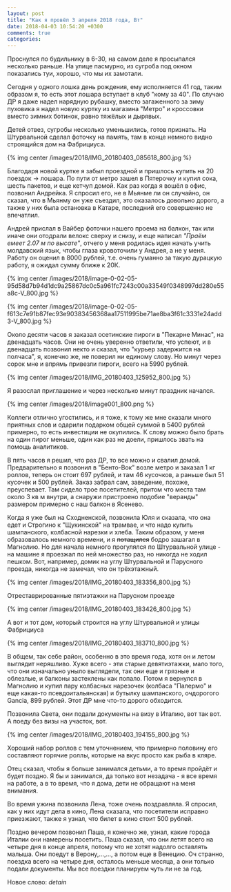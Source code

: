 ```yaml
---
layout: post
title: "Как я провёл 3 апреля 2018 года, Вт"
date: 2018-04-03 10:54:20 +0300
comments: true
categories: 
---
```

Проснулся по будильнику в 6-30, на самом деле я просыпался несколько раньше. На улице пасмурно, из сугроба под окном показались туи, хорошо, что мы их замотали.

Сегодня у одного лошка день рождения, ему исполняется 41 год, таким образом я, то есть этот лошара вступает в клуб "кому за 40". По случаю ДР я даже надел нарядную рубашку, вместо загаженного за зиму пуховика я надел новую куртку из магазина "Метро" и кроссовки вместо зимних ботинок, равно тяжёлых и дырявых.

Детей отвез, сугробы несколько уменьшились, готов признать. На Штурвальной сделал фоточку на память, там в конце немного видно строящийся дом на Фабрициуса.

{% img center /images/2018/IMG_20180403_085618_800.jpg %}

Благодаря новой куртке я забыл проездной и пришлось купить на 20 поездок -> лошара. По пути от метро зашел в Пятерочку и купил сока, шесть пакетов, и еще кетчуп домой. Как раз когда я вошёл в офис, позвонил Андрейка. Я спросил его, не в Мьянме ли он случайно, он сказал, что в Мьянму он уже съездил, это оказалось довольно дорого, а также у них была остановка в Катаре, последний его совершенно не впечатлил.

Андрей прислал в Вайбер фоточки нашего проема на балкон, так или иначе они отодрали велокс сверху и снизу, и еще написал *"Праём емеет 2.07 м по высате"*, отчего у меня родилась идея начать учить молдавский язык, чтобы глаза кровоточили у Андрея, а не у меня. Работу он оценил в 8000 рублей, т.е. очень гуманно за такую дурацкую работу, я ожидал сумму ближе к 20К. 

{% img center /images/2018/image-0-02-05-95d58d7b94d1dc9a25867dc0c5a961fc7243c00a33549f0348997dd280e55a8c-V_800.jpg %}

{% img center /images/2018/image-0-02-05-f613c7e91b87fec93e90383456368aa17511995be71ae8ba3f61c3331e24add3-V_800.jpg %}

Около десяти часов я заказал осетинские пироги в "Пекарне Минас", на двенадцать часов. Они не очень уверенно ответили, что успеют, и в двенадцать позвонил некто и сказал, что "курьер задержится на полчаса", я, конечно же, не поверил ни единому слову. Но минут через сорок мне и впрямь привезли пироги, всего на 5990 рублей.

{% img center /images/2018/IMG_20180403_125952_800.jpg %}

Я разослал приглашение и через несколько минут праздник начался. 

{% img center /images/2018/image001_800.png %}

Коллеги отлично угостились, и я тоже, к тому же мне сказали много приятных слов и одарили подарком общей суммой в 5400 рублей примерно, то есть инвестиции не окупились. К слову можно было брать на один пирог меньше, один как раз не доели, пришлось звать на помощь аналитиков.

В пять часов я решил, что раз ДР, то все можно и свалил домой. Предварительно я позвонил в "Бенто-Вок" возле метро и заказал 1 кг роллов, теперь он стоит 697 рублей, и там 46 кусочков, а раньше был 51 кусочек и 500 рублей. Заказ забрал сам, заведение, похоже, преуспевает. Там сидело трое посетителей, притом что места там около 3 кв м внутри, а снаружи пристроено подобие "веранды" размером примерно с наш балкон в Ясенево. 

Когда я уже был на Сходненской, позвонила Юля и сказала, что она едет и Строгино к "Щукинской" на трамвае, и что надо купить шампанского, колбасной нарезки и хлеба. Таким образом, у меня образовалось немного времени, и я ~~потащился~~ бодро зашагал в Магнолию. Но для начала немного прогулялся по Штурвальной улице - на машине я проезжал по ней множество раз, но никогда не ходил пешком. Вот, например, домик на углу Штурвальной и Парусного проезда, никогда не замечал, что он трёхэтажный.

{% img center /images/2018/IMG_20180403_183356_800.jpg %}

Отреставрированные пятиэтажки на Парусном проезде

{% img center /images/2018/IMG_20180403_183426_800.jpg %}

А вот и тот дом, который строится на углу Штурвальной и улицы Фабрициуса

{% img center /images/2018/IMG_20180403_183710_800.jpg %}

В общем, так себе район, особенно в это время года, хотя он и летом выглядит неряшливо. Хуже всего - эти старые девятиэтажки, мало того, что они изначально уныло выглядели, так они еще и грязные и облезлые, и балконы застеклены как попало. Потом я вернулся в Магнолию и купил пару колбасных нарезочек (колбаса "Палермо" и еще  какая-то псевдоитальянская) и бутылку шампанского, очдорогого Gancia, 899 рублей. Этот ДР мне что-то дорого обходится. 


Позвонила Света, они подали документы на визу в Италию, вот так вот. А поеду без визы на участок, вот.

{% img center /images/2018/IMG_20180403_194155_800.jpg %}

Хороший набор роллов с тем уточнением, что примерно половину его составляют горячие роллы, которые на вкус просто как рыба в кляре.

Отец сказал, чтобы я больше занимался детьми, а то время пройдёт и будет поздно. Я бы и занимался, да только вот незадача - я все время на работе, а в то время, что я дома, дети не обращают на меня внимания.

Во время ужина позвонила Лена, тоже очень поздравляла. Я спросил, как у них идут дела в кино, Лена сказала, что посетители исправно приезжают, также я узнал, что билет в кино стоит 500 рублей.

Поздно вечером позвонил Паша, я конечно же, узнал, какие города Италии они намерены посетить. Паша сказал, что они летят всего на четыре дня в конце апреля, потому что не хотят надолго оставлять малыша. Они поедут в Верону,...,..., а потом еще в Венецию. Оч странно, поездка всего на четыре дня, осталось меньше месяца, а они только подали документы. Мы все поездки планируем чуть ли не за год. 

Новое слово: *detain*